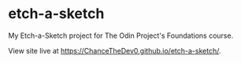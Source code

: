 # etch-a-sketch

My Etch-a-Sketch project for The Odin Project's Foundations course.

View site live at https://ChanceTheDev0.github.io/etch-a-sketch/.
